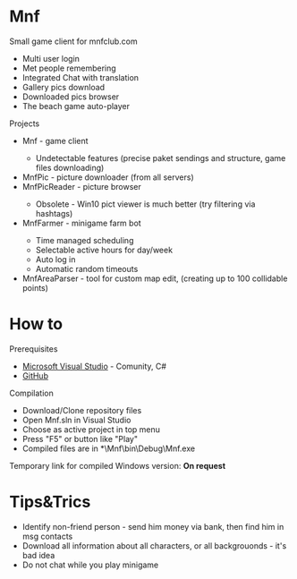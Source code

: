 # Mnf
Small game client for mnfclub.com

 <ul>
  <li>Multi user login</li>
  <li>Met people remembering</li>
  <li>Integrated Chat with translation</li>
  <li>Gallery pics download</li>
  <li>Downloaded pics browser</li>
  <li>The beach game auto-player</li>
</ul>

Projects
 <ul>
  <li>Mnf - game client</li>
  <ul>
    <li>Undetectable features (precise paket sendings and structure, game files downloading)</li>
  </ul>
  <li>MnfPic - picture downloader (from all servers)</li>
  <li>MnfPicReader - picture browser</li>
  <ul>
    <li>Obsolete - Win10 pict viewer is much better (try filtering via hashtags)</li>
  </ul>
  <li>MnfFarmer - minigame farm bot</li>
  <ul>
    <li>Time managed scheduling</li>
    <li>Selectable active hours for day/week</li>
    <li>Auto log in</li>
    <li>Automatic random timeouts</li>
  </ul>
  <li>MnfAreaParser - tool for custom map edit, (creating up to 100 collidable points)</li>
</ul>

# How to
Prerequisites 
<ul>
 <li><a href="https://visualstudio.microsoft.com/">Microsoft Visual Studio</a> - Comunity, C#</li>
 <li><a href="https://desktop.github.com">GitHub</a></li>
</ul>

Compilation
<ul>
 <li>Download/Clone repository files</li>
 <li>Open Mnf.sln in Visual Studio</li>
 <li>Choose as active project in top menu</li>
 <li>Press "F5" or button like "Play"</li>
 <li>Compiled files are in *\Mnf\bin\Debug\Mnf.exe</li>
</ul>


Temporary link for compiled Windows version: <b>On request</b>

# Tips&Trics
<ul>
 <li>Identify non-friend person - send him money via bank, then find him in msg contacts</li>
 <li>Download all information about all characters, or all backgrouonds - it's bad idea</li>
 <li>Do not chat while you play minigame</li>
</ul>

